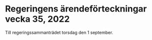 # Regeringens ärendeförteckningar vecka 35, 2022

Till regeringssammanträdet torsdag den 1 september.
